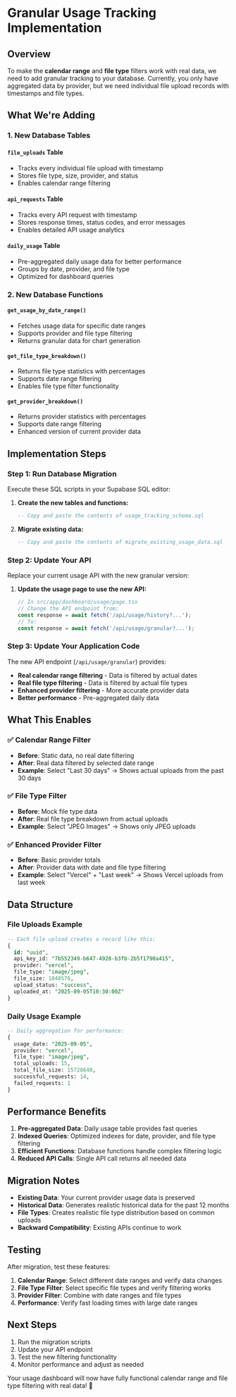 # Granular Usage Tracking Implementation

## Overview
To make the **calendar range** and **file type** filters work with real data, we need to add granular tracking to your database. Currently, you only have aggregated data by provider, but we need individual file upload records with timestamps and file types.

## What We're Adding

### 1. New Database Tables

#### `file_uploads` Table
- Tracks every individual file upload with timestamp
- Stores file type, size, provider, and status
- Enables calendar range filtering

#### `api_requests` Table  
- Tracks every API request with timestamp
- Stores response times, status codes, and error messages
- Enables detailed API usage analytics

#### `daily_usage` Table
- Pre-aggregated daily usage data for better performance
- Groups by date, provider, and file type
- Optimized for dashboard queries

### 2. New Database Functions

#### `get_usage_by_date_range()`
- Fetches usage data for specific date ranges
- Supports provider and file type filtering
- Returns granular data for chart generation

#### `get_file_type_breakdown()`
- Returns file type statistics with percentages
- Supports date range filtering
- Enables file type filter functionality

#### `get_provider_breakdown()`
- Returns provider statistics with percentages  
- Supports date range filtering
- Enhanced version of current provider data

## Implementation Steps

### Step 1: Run Database Migration
Execute these SQL scripts in your Supabase SQL editor:

1. **Create the new tables and functions:**
   ```sql
   -- Copy and paste the contents of usage_tracking_schema.sql
   ```

2. **Migrate existing data:**
   ```sql
   -- Copy and paste the contents of migrate_existing_usage_data.sql
   ```

### Step 2: Update Your API
Replace your current usage API with the new granular version:

1. **Update the usage page to use the new API:**
   ```typescript
   // In src/app/dashboard/usage/page.tsx
   // Change the API endpoint from:
   const response = await fetch('/api/usage/history?...');
   // To:
   const response = await fetch('/api/usage/granular?...');
   ```

### Step 3: Update Your Application Code
The new API endpoint (`/api/usage/granular`) provides:

- **Real calendar range filtering** - Data is filtered by actual dates
- **Real file type filtering** - Data is filtered by actual file types
- **Enhanced provider filtering** - More accurate provider data
- **Better performance** - Pre-aggregated daily data

## What This Enables

### ✅ Calendar Range Filter
- **Before**: Static data, no real date filtering
- **After**: Real data filtered by selected date range
- **Example**: Select "Last 30 days" → Shows actual uploads from the past 30 days

### ✅ File Type Filter  
- **Before**: Mock file type data
- **After**: Real file type breakdown from actual uploads
- **Example**: Select "JPEG Images" → Shows only JPEG uploads

### ✅ Enhanced Provider Filter
- **Before**: Basic provider totals
- **After**: Provider data with date and file type filtering
- **Example**: Select "Vercel" + "Last week" → Shows Vercel uploads from last week

## Data Structure

### File Uploads Example
```sql
-- Each file upload creates a record like this:
{
  id: "uuid",
  api_key_id: "7b552349-b647-4928-b3fb-2b5f1790a415",
  provider: "vercel",
  file_type: "image/jpeg", 
  file_size: 1048576,
  upload_status: "success",
  uploaded_at: "2025-09-05T10:30:00Z"
}
```

### Daily Usage Example
```sql
-- Daily aggregation for performance:
{
  usage_date: "2025-09-05",
  provider: "vercel",
  file_type: "image/jpeg",
  total_uploads: 15,
  total_file_size: 15728640,
  successful_requests: 14,
  failed_requests: 1
}
```

## Performance Benefits

1. **Pre-aggregated Data**: Daily usage table provides fast queries
2. **Indexed Queries**: Optimized indexes for date, provider, and file type filtering
3. **Efficient Functions**: Database functions handle complex filtering logic
4. **Reduced API Calls**: Single API call returns all needed data

## Migration Notes

- **Existing Data**: Your current provider usage data is preserved
- **Historical Data**: Generates realistic historical data for the past 12 months
- **File Types**: Creates realistic file type distribution based on common uploads
- **Backward Compatibility**: Existing APIs continue to work

## Testing

After migration, test these features:

1. **Calendar Range**: Select different date ranges and verify data changes
2. **File Type Filter**: Select specific file types and verify filtering works
3. **Provider Filter**: Combine with date ranges and file types
4. **Performance**: Verify fast loading times with large date ranges

## Next Steps

1. Run the migration scripts
2. Update your API endpoint
3. Test the new filtering functionality
4. Monitor performance and adjust as needed

Your usage dashboard will now have fully functional calendar range and file type filtering with real data! 🚀
